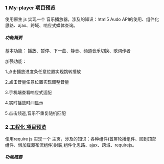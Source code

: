 ### 1.[My-player 项目预览](http://flysasa.top/project//My-player/index.html)
使用原生 js 实现一个 音乐播放器，涉及的知识：html5 Audo API的使用、组件化思路、ajax、跨域、响应式媒体查询。 

##### 功能概要

基本功能：
播放、暂停、下一曲、静音、频道音乐切换、歌词作者

加强功能：

  1.点击播放进度条任意位置实现跳转播放
  
  2.点击音量任意位置实现调整音量
  
  3.手机端查看响应式适配
  
  4.实时播放时间显示
  
 5.点击频道,音乐不重复随机匹配
 
 
 ### 2.[工程化 项目预览](http://flysasa.top/project//前端工程化/demo_requireJs/www/index.html)
使用require js 实现一个 主页，涉及的知识：各种组件(首屏轮播组件、回到顶部组件、懒加载瀑布流组件)封装,组件化思路、ajax、跨域、requirejs。 

##### 功能概要
  

